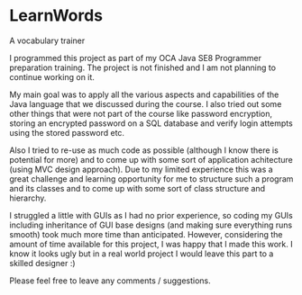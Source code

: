 # LearnWords
A vocabulary trainer


I programmed this project as part of my OCA Java SE8 Programmer preparation training. 
The project is not finished and I am not planning to continue working on it. 

My main goal was to apply all the various aspects and capabilities of the Java language that we discussed during the course. I also tried out some other things 
that were not part of the course like password encryption, storing an encrypted password on a SQL database and verify login attempts using the stored password etc.

Also I tried to re-use as much code as possible (although I know there is potential for more) and to come up with some sort of application achitecture (using MVC design approach). 
Due to my limited experience this was a great challenge and learning opportunity for me to structure such a program and its classes and to come up with some sort of class structure and hierarchy.

I struggled a little with GUIs as I had no prior experience, so coding my GUIs including inheritance of GUI base designs (and making sure everything runs smooth) 
took much more time than anticipated. However, considering the amount of time available for this project, I was happy that I made this work.
I know it looks ugly but in a real world project I would leave this part to a skilled designer :)

Please feel free to leave any comments / suggestions.

